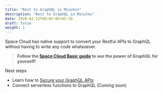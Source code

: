 ```yaml
---
title: "Rest to GraphQL in Minutes"
description: "Rest to GraphQL in Minutes"
date: 2020-02-12T08:04:06+05:30
draft: false
weight: 1
---
```


Space Cloud has native support to convert your Restful APIs to GraphQL without having to write any code whatsoever.

> **Follow the [Space Cloud Basic guide](https://learn.space-cloud.io/space-cloud/basics/rest-to-graphql/) to see the power of GraphQL for yourself!**

Next steps

- Learn how to [Secure your GraphQL APIs](/microservices/graphql/securing-apis)
- Connect serverless functions to GraphQL (Coming soon)